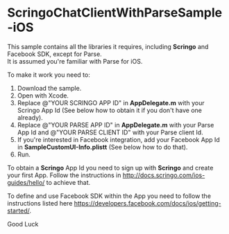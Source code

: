 ScringoChatClientWithParseSample-iOS
====================================

This sample contains all the libraries it requires, including __Scringo__ and Facebook SDK, except for Parse.  
It is assumed you're familiar with Parse for iOS.

To make it work you need to:  
1. Download the sample.  
2. Open with Xcode.  
3. Replace @"YOUR SCRINGO APP ID" in __AppDelegate.m__ with your Scringo App Id (See below how to obtain it if you don't have one already).  
4. Replace @"YOUR PARSE APP ID" in __AppDelegate.m__ with your Parse App Id and @"YOUR PARSE CLIENT ID" with your Parse client Id.  
5. If you're interested in Facebook integration, add your Facebook App Id in __SampleCustomUI-Info.plistt__ (See below how to do that).  
6. Run.  

To obtain a __Scringo__ App Id you need to sign up with __Scringo__ and create your first App. Follow the instructions in http://docs.scringo.com/ios-guides/hello/ to achieve that.

To define and use Facebook SDK within the App you need to follow the instructions listed here https://developers.facebook.com/docs/ios/getting-started/.

Good Luck
